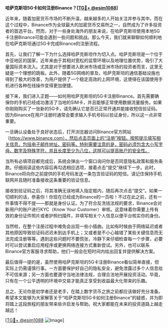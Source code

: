 **哈萨克斯坦5G卡如何注册Binance？[[TG💪+ @esim1088](https://t.me/s/esim1088)]**

近年来，随着加密货币市场的不断升温，越来越多的人开始关注并参与其中。而在这个过程中，Binance作为全球最大的加密货币交易所之一，自然成为了许多投资者的首选平台。然而，对于一些身处海外的朋友来说，在哈萨克斯坦使用本地5G卡注册Binance可能会遇到一些问题和挑战。那么今天，我们就来聊聊如何顺利地在哈萨克斯坦通过5G卡完成Binance的注册流程。

首先，让我们了解一下为什么选择哈萨克斯坦作为切入点。哈萨克斯坦是一个位于中亚地区的国家，近年来由于其相对宽松的监管环境以及地理位置优势，吸引了大量国际资本流入。尤其是对于想要进入欧洲市场或亚洲市场的投资者而言，这里无疑是一个理想的跳板。此外，随着5G网络的普及，哈萨克斯坦的通信基础设施也得到了极大的改善，为用户提供了一个稳定高效的上网环境，这使得在该国使用手机进行各种在线操作变得更加便捷。

接下来，我们进入正题——如何用哈萨克斯坦的5G卡注册Binance。首先需要确保你的手机已经成功激活了当地的SIM卡，并且能够正常使用数据流量服务。如果你刚刚购买了一张新的5G卡，请先确认它是否已正常开通并能接收短信验证码。因为Binance在用户注册时通常会要求输入手机号码以验证身份，所以这一点非常重要。

一旦确认设备处于良好状态后，打开浏览器访问Binance官方网站（https://www.binance.com），然后点击页面上的“注册”按钮。按照提示填写相关信息，包括电子邮件地址、密码等。特别需要注意的是，密码必须包含大小写字母、数字及特殊字符，并且长度至少为八位，这样可以提高账户的安全性。

当所有必填项目都完成后，系统会弹出一个窗口询问你是否同意隐私政策和服务条款。仔细阅读这些内容后再勾选相应选项，接着点击“提交”继续下一步。此时，Binance将向你之前提供的手机号码发送一条包含验证码的短信。请记住保持手机联网并且随时准备接收这条重要的验证信息。

接收到验证码之后，将其准确无误地填入指定框内，随后再次点击“提交”。如果一切顺利的话，恭喜你！你现在已经成为Binance的一员啦！不过在此之前，还有一件事情不得不提——那就是身份认证。为了符合反洗钱法规的要求，Binance会对新用户的账户进行KYC（Know Your Customer）审核。这意味着你需要上传有效的身份证件照片或者护照扫描件，并填写相关个人信息以便平台核实你的身份。

当然啦，在整个注册过程中难免会出现一些小插曲。比如有时候由于网络延迟或者其他原因导致验证码迟迟未到达手机上；又或者是不小心输错了某些关键信息而无法完成注册等等。遇到这些问题时不要慌张，冷静下来仔细检查每一个步骤，必要时可以尝试重启应用程序或更换网络连接方式重新尝试。另外，也可以联系Binance官方客服寻求帮助，他们一般会在短时间内给出回复并提供解决方案。

最后值得一提的是，虽然使用哈萨克斯坦的5G卡注册Binance看似简单直接，但实际上仍需谨慎行事。一方面要保护好自己的隐私安全，避免泄露过多个人信息给不可信来源；另一方面也要遵守当地法律法规，合理合法地开展投资活动。毕竟，只有在一个公平透明的环境中交易才能真正享受到收益最大化带来的乐趣。

总之，无论你是初学者还是老手，在踏上数字货币之旅之前都应该做好充分准备。希望本文能够为大家解答关于“哈萨克斯坦5G卡如何注册Binance”的疑惑，并为即将踏上这段旅程的朋友带来些许启发与帮助。祝大家都能在未来的投资道路上越走越远！

[[TG💪+ @esim1088](https://t.me/s/esim1088) ![Image](https://i.postimg.cc/4NQfJmqS/Snipaste-2025-05-13-00-14-12.png)]